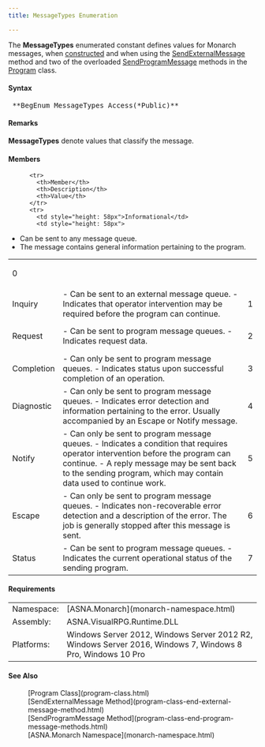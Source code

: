 ```yaml
---
title: MessageTypes Enumeration

---
```


The **MessageTypes** enumerated constant defines values for Monarch messages, when [ constructed](message-class-message-constructors.html) and when using the [ SendExternalMessage](program-class-end-external-message-method.html) method and two of the overloaded [ SendProgramMessage](program-class-end-program-message-methods.html) methods in the [ Program](program-class.html) class.

#### Syntax
<pre class="syntax"> **BegEnum MessageTypes Access(*Public)**       </pre>

#### Remarks
**MessageTypes** denote values that classify the message.

#### Members
<table class="mytable" cellspacing="0" cellpadding="4" width="90%">
           <colgroup>
            <col width="15%"/>
            <col width="80%" />
             <col width="5%" align="center"/>
          </colgroup>

          <tr>
            <th>Member</th>
            <th>Description</th>
            <th>Value</th>
          </tr>
          <tr>
            <td style="height: 58px">Informational</td>
            <td style="height: 58px">
- Can be sent to any message
                queue.
- The message contains general information
                pertaining to the program.

</td>
            <td style="height: 58px">0</td>
          </tr>
          <tr>
            <td>Inquiry</td>
            <td>
- Can be sent to an external message queue.
- Indicates that operator intervention may be
                required before the program can continue.

</td>
            <td>1</td>
          </tr>
          <tr>
            <td style="height: 65px">Request</td>
            <td style="height: 65px">
- Can be sent to program message queues.
- Indicates request data.

</td>
            <td style="height: 65px">2</td>
          </tr>
          <tr>
            <td>Completion</td>
            <td>
- Can only be sent to program message
                queues.
- Indicates status upon successful completion of
                an operation.

</td>
            <td>3</td>
          </tr>
          <tr>
            <td>Diagnostic</td>
            <td>
- Can only be sent to program message
                queues.
- Indicates error detection and information
                pertaining to the error. Usually accompanied by an
                Escape or Notify message.

</td>
            <td>4</td>
          </tr>
          <tr>
            <td>Notify</td>
            <td>
- Can only be sent to program message
                queues.
- Indicates a condition that requires operator
                intervention before the program can continue.
- A reply message may be sent back to the sending
                program, which may contain data used to continue
                work.

</td>
            <td>5</td>
          </tr>
          <tr>
            <td style="height: 85px">Escape</td>
            <td style="height: 85px">
- Can only be sent to program message
                queues.
- Indicates non-recoverable error detection and a
                description of the error. The job is generally
                stopped after this message is sent.

</td>
            <td style="height: 85px">6</td>
          </tr>
          <tr>
            <td>Status</td>
            <td>
- Can be sent to program message queues.
- Indicates the current operational status of the
                sending program.

</td>
            <td>7</td>
          </tr>
</table>

#### Requirements
<table class="dttable" cellspacing="0" cellpadding="4" width="60%">
           <colgroup>
            <col width="15%" style="font-weight:bold" />
            <col width="85%" />
          </colgroup>
          <tr>
            <td>Namespace:</td>
            <td>[ASNA.Monarch](monarch-namespace.html)</td>
          </tr>
          <tr>
            <td>Assembly:</td>
            <td>ASNA.VisualRPG.Runtime.DLL</td>
          </tr>
         <tr>
            <td>Platforms:</td>
            <td> Windows Server 2012, Windows Server 2012 R2, Windows Server 2016, Windows 7, Windows 8 Pro, Windows 10 Pro</td>
         </tr>
</table>

#### See Also
<dl> <dd>[Program Class](program-class.html)</dd>
     <dd>[SendExternalMessage Method](program-class-end-external-message-method.html)</dd>
      <dd>[SendProgramMessage Method](program-class-end-program-message-methods.html)</dd>
      <dd>[ASNA.Monarch Namespace](monarch-namespace.html)</dd></dl>

